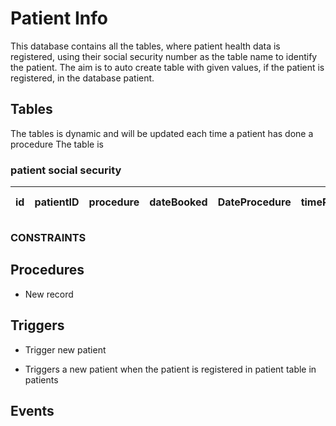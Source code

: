 # Patient Info

This database contains all the tables, where patient health data is registered,
using their social security number as the table name to identify the patient.
The aim is to auto create table with given values, if the patient is registered,
in the database patient. 

##   Tables

The tables is dynamic and will be updated each time a patient has done a procedure
The table is

### patient social security

| id | patientID | procedure | dateBooked | DateProcedure | timeProcedure |  doctorReport | employee Name |
|-- |-- |-- |-- |-- |-- |-- |-- |



### CONSTRAINTS


## Procedures
- New record
## Triggers

- Trigger new patient
*   Triggers a  new patient when the patient is registered in patient table in patients

##   Events